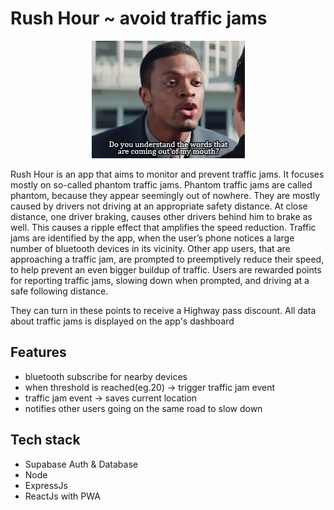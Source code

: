 # Rush Hour ~ avoid traffic jams

<p align="center">
  <img src="https://github.com/Dragonhack-poggers/traffic-jam/blob/master/rush-hour.gif" />
</p>

Rush Hour is an app that aims to monitor and prevent traffic jams. It focuses mostly on so-called phantom traffic jams. 
Phantom traffic jams are called phantom, because they appear seemingly out of nowhere.
They are mostly caused by drivers not driving at an appropriate safety distance. At close distance, one driver braking, causes other drivers behind him to brake as well.
This causes a ripple effect that amplifies the speed reduction. Traffic jams are identified by the app, when the user’s phone notices a large number of bluetooth devices in its vicinity.
Other app users, that are approaching a traffic jam, are prompted to preemptively reduce their speed, to help prevent an even bigger buildup of traffic.
Users are rewarded points for reporting traffic jams, slowing down when prompted, and driving at a safe following distance.

They can turn in these points to receive a Highway pass discount. All data about traffic jams is displayed on the app's dashboard

## Features

- bluetooth subscribe for nearby devices
- when threshold is reached(eg.20) -> trigger traffic jam event
- traffic jam event -> saves current location
- notifies other users going on the same road to slow down

## Tech stack

- Supabase Auth & Database
- Node
- ExpressJs
- ReactJs with PWA
